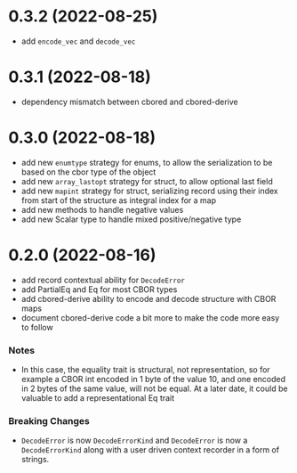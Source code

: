 # 0.3.2 (2022-08-25)

- add `encode_vec` and `decode_vec`

# 0.3.1 (2022-08-18)

- dependency mismatch between cbored and cbored-derive

# 0.3.0 (2022-08-18)

- add new `enumtype` strategy for enums, to allow the serialization to be based on the cbor type of the object
- add new `array_lastopt` strategy for struct, to allow optional last field
- add new `mapint` strategy for struct, serializing record using their index from start of the structure as integral index for a map
- add new methods to handle negative values
- add new Scalar type to handle mixed positive/negative type

# 0.2.0 (2022-08-16)

- add record contextual ability for `DecodeError`
- add PartialEq and Eq for most CBOR types 
- add cbored-derive ability to encode and decode structure with CBOR maps
- document cbored-derive code a bit more to make the code more easy to follow

### Notes

- In this case, the equality trait is structural, not representation, so for
  example a CBOR int encoded in 1 byte of the value 10, and one encoded in 2
  bytes of the same value, will not be equal. At a later date, it could be
  valuable to add a representational Eq trait

### Breaking Changes
    
- `DecodeError` is now `DecodeErrorKind` and `DecodeError` is now
  a `DecodeErrorKind` along with a user driven context recorder
  in a form of strings.

